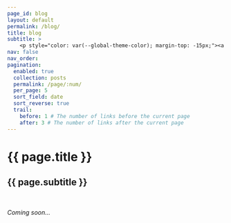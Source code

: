 ```yaml
---
page_id: blog
layout: default
permalink: /blog/
title: blog
subtitle: >
    <p style="color: var(--global-theme-color); margin-top: -15px;"><a href='https://marcorosso.com/it/blog/'>Italian</a>&nbsp;|&nbsp;<a href='https://marcorosso.com/es/blog/'>Spanish</a></p>
nav: false
nav_order:
pagination:
  enabled: true
  collection: posts
  permalink: /page/:num/
  per_page: 5
  sort_field: date
  sort_reverse: true
  trail:
    before: 1 # The number of links before the current page
    after: 3 # The number of links after the current page
---
```


  <div class="header-bar">
    <h1>{{ page.title }}</h1>
    <h2>{{ page.subtitle }}</h2>
  </div>

<br>

<i>Coming soon...</i>
